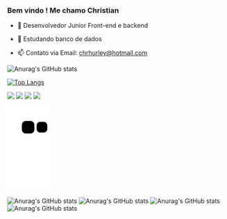 ### Bem vindo ! Me chamo Christian




- 🔭 Desenvolvedor Junior Front-end e backend 
- 🌱 Estudando banco de dados 
- 📫 Contato via Email: chrhurley@hotmail.com


  <div align="center">
![Anurag's GitHub stats](https://github-readme-stats.vercel.app/api?username=chrnah&show_icons=true&theme=dark)
  </div>
  
[![Top Langs](https://github-readme-stats.vercel.app/api/top-langs/?username=chrnah&layout=compact)](https://github.com/anuraghazra/github-readme-stats)
  

  <a href="https://instagram.com/chrnah" target="_blank"><img src="https://img.shields.io/badge/-Instagram-%23E4405F?style=for-the-badge&logo=instagram&logoColor=white" target="_blank"></a>
  <a href="https://www.linkedin.com/in/christian-silva-02545863" target="_blank"><img src="https://img.shields.io/badge/-LinkedIn-%230077B5?style=for-the-badge&logo=linkedin&logoColor=white" target="_blank"></a> 
  <a href="https://www.tiktok.com/@chrnah?lang=pt-BR" target="_blank"><img src="https://img.shields.io/badge/TikTok-000000?style=for-the-badge&logo=tiktok&logoColor=white" target="_blank"></a>
  <a href="https://www.twitch.tv/chrnah" target="_blank"><img src="https://img.shields.io/badge/Twitch-9146FF?style=for-the-badge&logo=twitch&logoColor=white" target="_blank"></a>
</div>

![Animação cobra](https://github.com/rafaballerini/rafaballerini/blob/output/github-contribution-grid-snake.svg)

<div>
  
  ![Anurag's GitHub stats](https://img.shields.io/badge/HTML5-E34F26?style=for-the-badge&logo=html5&logoColor=white)
  ![Anurag's GitHub stats](https://img.shields.io/badge/CSS3-1572B6?style=for-the-badge&logo=css3&logoColor=white)
  ![Anurag's GitHub stats](https://img.shields.io/badge/JavaScript-F7DF1E?style=for-the-badge&logo=javascript&logoColor=black)
  ![Anurag's GitHub stats](https://img.shields.io/badge/MySQL-00000F?style=for-the-badge&logo=mysql&logoColor=white)
  
  </div>
